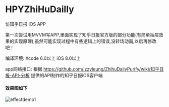 # HPYZhiHuDailly
仿知乎日报 iOS APP

第一次尝试用MVVM写APP,里面实现了知乎日报官方版的部分功能(有简单抽屉效果的实现原理),虽然可能实现过程中有些逻辑上的错误,没转场动画,以后再修改吧！

编译环境:
Xcode 6.0以上
iOS 8.0以上

app网络接口:
根据 https://github.com/izzyleung/ZhihuDailyPurify/wiki/知乎日报-API-分析 提供的API制作的知乎日报iOS客户端

#### 效果图如下

![effectdemo1](https://github.com/hshpy/HPYZhiHuDailly/blob/master/zhihu.gif)

